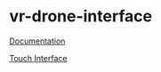 # vr-drone-interface

[Documentation](https://docs.google.com/document/d/1SNp_7TKreH0aQJi-O4z-tOPAddoI61xs9drVxUI1xbE/edit?usp=sharing)

[Touch Interface](https://github.com/tcheng96/2d-drone-interface)
